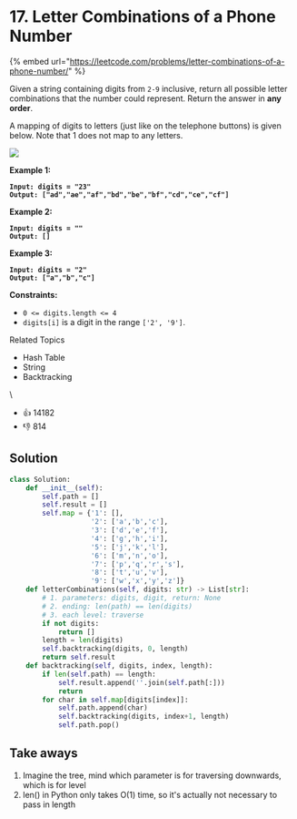 # 17. Letter Combinations of a Phone Number

{% embed url="https://leetcode.com/problems/letter-combinations-of-a-phone-number/" %}

Given a string containing digits from `2-9` inclusive, return all possible letter combinations that the number could represent. Return the answer in **any order**.

A mapping of digits to letters (just like on the telephone buttons) is given below. Note that 1 does not map to any letters.

![](https://assets.leetcode.com/uploads/2022/03/15/1200px-telephone-keypad2svg.png)

**Example 1:**

<pre><code><strong>Input: digits = "23"
</strong><strong>Output: ["ad","ae","af","bd","be","bf","cd","ce","cf"]
</strong></code></pre>

**Example 2:**

<pre><code><strong>Input: digits = ""
</strong><strong>Output: []
</strong></code></pre>

**Example 3:**

<pre><code><strong>Input: digits = "2"
</strong><strong>Output: ["a","b","c"]
</strong></code></pre>

**Constraints:**

* `0 <= digits.length <= 4`
* `digits[i]` is a digit in the range `['2', '9']`.

Related Topics

* Hash Table
* String
* Backtracking

\\

* 👍 14182
* 👎 814

## Solution

```python
class Solution:
    def __init__(self):
        self.path = []
        self.result = []
        self.map = {'1': [],
                    '2': ['a','b','c'],
                    '3': ['d','e','f'],
                    '4': ['g','h','i'],
                    '5': ['j','k','l'],
                    '6': ['m','n','o'],
                    '7': ['p','q','r','s'],
                    '8': ['t','u','v'],
                    '9': ['w','x','y','z']}
    def letterCombinations(self, digits: str) -> List[str]:
        # 1. parameters: digits, digit, return: None
        # 2. ending: len(path) == len(digits)
        # 3. each level: traverse
        if not digits:
            return []
        length = len(digits)
        self.backtracking(digits, 0, length)
        return self.result
    def backtracking(self, digits, index, length):
        if len(self.path) == length:
            self.result.append(''.join(self.path[:]))
            return
        for char in self.map[digits[index]]:
            self.path.append(char)
            self.backtracking(digits, index+1, length)
            self.path.pop()
```

## Take aways

1. Imagine the tree, mind which parameter is for traversing downwards, which is for level
2. len() in Python only takes O(1) time, so it's actually not necessary to pass in length
